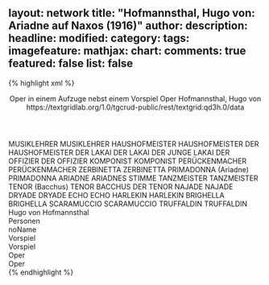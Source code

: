 layout: network
title: "Hofmannsthal, Hugo von: Ariadne auf Naxos (1916)"
author:
description:
headline:
modified:
category:
tags:
imagefeature:
mathjax:
chart:
comments: true
featured: false
list: false
---
{% highlight xml %}
<?xml-model href="https://raw.githubusercontent.com/DLiNa/project/master/rules/lina.rnc"?><?xml-model href="https://raw.githubusercontent.com/DLiNa/project/master/rules/lina.sch"?>
<play xmlns="http://lina.digital">
  <header>
    <title>Ariadne auf Naxos</title>
    <subtitle>Oper in einem Aufzuge nebst einem Vorspiel</subtitle>
    <genretitle>Oper</genretitle>
    <author>Hofmannsthal, Hugo von</author>
    <date when="1912" type="print"/>
    <date when="1916" type="premiere"/>
    <source>https://textgridlab.org/1.0/tgcrud-public/rest/textgrid:qd3h.0/data</source>
  </header>
  <personae>
    <character>
      <name>MUSIKLEHRER</name>
      <alias xml:id="musiklehrer">
        <name>MUSIKLEHRER</name>
      </alias>
    </character>
    <character>
      <name>HAUSHOFMEISTER</name>
      <alias xml:id="haushofmeister">
        <name>HAUSHOFMEISTER</name>
      </alias>
      <alias xml:id="der_haushofmeister">
        <name>DER HAUSHOFMEISTER</name>
      </alias>
    </character>
    <character>
      <name>DER LAKAI</name>
      <alias xml:id="der_lakai">
        <name>DER LAKAI</name>
      </alias>
      <alias xml:id="der_junge_lakai">
        <name>DER JUNGE LAKAI</name>
      </alias>
    </character>
    <character>
      <name>DER OFFIZIER</name>
      <alias xml:id="der_offizier">
        <name>DER OFFIZIER</name>
      </alias>
    </character>
    <character>
      <name>KOMPONIST</name>
      <alias xml:id="komponist">
        <name>KOMPONIST</name>
      </alias>
    </character>
    <character>
      <name>PERÜCKENMACHER</name>
      <alias xml:id="perückenmacher">
        <name>PERÜCKENMACHER</name>
      </alias>
    </character>
    <character>
      <name>ZERBINETTA</name>
      <alias xml:id="zerbinetta">
        <name>ZERBINETTA</name>
      </alias>
    </character>
    <character>
      <name>PRIMADONNA (Ariadne)</name>
      <alias xml:id="primadonna">
        <name>PRIMADONNA</name>
      </alias>
      <alias xml:id="ariadne" type="stageName">
        <name>ARIADNE</name>
      </alias>
      <alias xml:id="ariadnes_stimme" type="voiceOf">
        <name>ARIADNES STIMME</name>
      </alias>
    </character>
    <character>
      <name>TANZMEISTER</name>
      <alias xml:id="tanzmeister">
        <name>TANZMEISTER</name>
      </alias>
    </character>
    <character>
      <name>TENOR (Bacchus)</name>
      <alias xml:id="tenor">
        <name>TENOR</name>
      </alias>
    	<alias xml:id="bacchus">
    		<name>BACCHUS</name>
    	</alias>
    	<alias xml:id="der_tenor">
    		<name>DER TENOR</name>
    	</alias>
    </character>
    <character>
      <name>NAJADE</name>
      <alias xml:id="najade">
        <name>NAJADE</name>
      </alias>
    </character>
    <character>
      <name>DRYADE</name>
      <alias xml:id="dryade">
        <name>DRYADE</name>
      </alias>
    </character>
    <character>
      <name>ECHO</name>
      <alias xml:id="echo">
        <name>ECHO</name>
      </alias>
    </character>
    <character>
      <name>HARLEKIN</name>
      <alias xml:id="harlekin">
        <name>HARLEKIN</name>
      </alias>
    </character>
    <character>
      <name>BRIGHELLA</name>
      <alias xml:id="brighella">
        <name>BRIGHELLA</name>
      </alias>
    </character>
    <character>
      <name>SCARAMUCCIO</name>
      <alias xml:id="scaramuccio">
        <name>SCARAMUCCIO</name>
      </alias>
    </character>
    <character>
      <name>TRUFFALDIN</name>
      <alias xml:id="truffaldin">
        <name>TRUFFALDIN</name>
      </alias>
    </character>
  </personae>
  <text>
    <div>
      <head>Hugo von Hofmannsthal</head>
    </div>
    <div>
      <head>Personen</head>
      <div>
        <head>noName</head>
      </div>
    </div>
    <div>
      <head>Vorspiel</head>
      <div>
        <head>Vorspiel</head>
        <sp who="#musiklehrer">
          <amount n="38" unit="speech_acts"/>
          <amount n="562" unit="words"/>
          <amount n="27" unit="lines"/>
          <amount n="3159" unit="chars"/>
        </sp>
        <sp who="#haushofmeister">
          <amount n="20" unit="speech_acts"/>
          <amount n="494" unit="words"/>
          <amount n="9" unit="lines"/>
          <amount n="2926" unit="chars"/>
        </sp>
        <sp who="#der_lakai">
          <amount n="9" unit="speech_acts"/>
          <amount n="135" unit="words"/>
          <amount n="5" unit="lines"/>
          <amount n="792" unit="chars"/>
        </sp>
        <sp who="#der_offizier">
          <amount n="1" unit="speech_acts"/>
          <amount n="9" unit="words"/>
          <amount n="1" unit="lines"/>
          <amount n="38" unit="chars"/>
        </sp>
        <sp who="#komponist">
          <amount n="42" unit="speech_acts"/>
          <amount n="940" unit="words"/>
          <amount n="44" unit="lines"/>
          <amount n="5106" unit="chars"/>
        </sp>
        <sp who="#der_tenor">
          <amount n="1" unit="speech_acts"/>
          <amount n="19" unit="words"/>
          <amount n="1" unit="lines"/>
          <amount n="97" unit="chars"/>
        </sp>
        <sp who="#perückenmacher">
          <amount n="3" unit="speech_acts"/>
          <amount n="28" unit="words"/>
          <amount n="3" unit="lines"/>
          <amount n="191" unit="chars"/>
        </sp>
        <sp who="#zerbinetta">
          <amount n="19" unit="speech_acts"/>
          <amount n="389" unit="words"/>
          <amount n="13" unit="lines"/>
          <amount n="2171" unit="chars"/>
        </sp>
        <sp who="#primadonna">
          <amount n="9" unit="speech_acts"/>
          <amount n="129" unit="words"/>
          <amount n="7" unit="lines"/>
          <amount n="694" unit="chars"/>
        </sp>
        <sp who="#tanzmeister">
          <amount n="16" unit="speech_acts"/>
          <amount n="451" unit="words"/>
          <amount n="7" unit="lines"/>
          <amount n="2547" unit="chars"/>
        </sp>
        <sp who="#der_junge_lakai">
          <amount n="1" unit="speech_acts"/>
          <amount n="11" unit="words"/>
          <amount n="1" unit="lines"/>
          <amount n="68" unit="chars"/>
        </sp>
        <sp who="#der_haushofmeister">
          <amount n="1" unit="speech_acts"/>
          <amount n="13" unit="words"/>
          <amount n="1" unit="lines"/>
          <amount n="82" unit="chars"/>
        </sp>
        <sp who="#tenor">
          <amount n="2" unit="speech_acts"/>
          <amount n="27" unit="words"/>
          <amount n="1" unit="lines"/>
          <amount n="140" unit="chars"/>
        </sp>
      </div>
    </div>
    <div>
      <head>Oper</head>
      <div>
        <head>Oper</head>
        <sp who="#najade">
          <amount n="20" unit="speech_acts"/>
          <amount n="105" unit="words"/>
          <amount n="23" unit="lines"/>
          <amount n="529" unit="chars"/>
        </sp>
        <sp who="#dryade">
          <amount n="23" unit="speech_acts"/>
          <amount n="199" unit="words"/>
          <amount n="37" unit="lines"/>
          <amount n="1008" unit="chars"/>
        </sp>
        <sp who="#najade #dryade">
          <amount n="2" unit="speech_acts"/>
          <amount n="8" unit="words"/>
          <amount n="2" unit="lines"/>
          <amount n="38" unit="chars"/>
        </sp>
        <sp who="#echo">
          <amount n="13" unit="speech_acts"/>
          <amount n="85" unit="words"/>
          <amount n="21" unit="lines"/>
          <amount n="490" unit="chars"/>
        </sp>
        <sp who="#najade #dryade #echo">
          <amount n="2" unit="speech_acts"/>
          <amount n="49" unit="words"/>
          <amount n="9" unit="lines"/>
          <amount n="265" unit="chars"/>
        </sp>
        <sp who="#ariadne">
          <amount n="21" unit="speech_acts"/>
          <amount n="914" unit="words"/>
          <amount n="149" unit="lines"/>
          <amount n="4803" unit="chars"/>
        </sp>
        <sp who="#harlekin">
          <amount n="17" unit="speech_acts"/>
          <amount n="205" unit="words"/>
          <amount n="32" unit="lines"/>
          <amount n="1101" unit="chars"/>
        </sp>
        <sp who="#zerbinetta">
          <amount n="28" unit="speech_acts"/>
          <amount n="777" unit="words"/>
          <amount n="135" unit="lines"/>
          <amount n="4309" unit="chars"/>
        </sp>
        <sp who="#najade #dryade #echo #zerbinetta">
          <amount n="3" unit="speech_acts"/>
          <amount n="147" unit="words"/>
          <amount n="36" unit="lines"/>
          <amount n="771" unit="chars"/>
        </sp>
        <sp who="#brighella">
          <amount n="4" unit="speech_acts"/>
          <amount n="51" unit="words"/>
          <amount n="9" unit="lines"/>
          <amount n="250" unit="chars"/>
        </sp>
        <sp who="#scaramuccio">
          <amount n="4" unit="speech_acts"/>
          <amount n="48" unit="words"/>
          <amount n="9" unit="lines"/>
          <amount n="225" unit="chars"/>
        </sp>
        <sp who="#truffaldin">
          <amount n="4" unit="speech_acts"/>
          <amount n="82" unit="words"/>
          <amount n="17" unit="lines"/>
          <amount n="441" unit="chars"/>
        </sp>
        <sp who="#scaramuccio #truffaldin">
          <amount n="2" unit="speech_acts"/>
          <amount n="18" unit="words"/>
          <amount n="4" unit="lines"/>
          <amount n="84" unit="chars"/>
        </sp>
        <sp who="#zerbinetta #scaramuccio">
          <amount n="1" unit="speech_acts"/>
          <amount n="10" unit="words"/>
          <amount n="2" unit="lines"/>
          <amount n="59" unit="chars"/>
        </sp>
        <sp who="#zerbinetta #scaramuccio #truffaldin">
          <amount n="1" unit="speech_acts"/>
          <amount n="7" unit="words"/>
          <amount n="2" unit="lines"/>
          <amount n="46" unit="chars"/>
        </sp>
        <sp who="#zerbinetta #harlekin">
          <amount n="1" unit="speech_acts"/>
        </sp>
        <sp who="#scaramuccio #truffaldin #harlekin">
          <amount n="2" unit="speech_acts"/>
          <amount n="19" unit="words"/>
          <amount n="4" unit="lines"/>
          <amount n="91" unit="chars"/>
        </sp>
        <sp who="#harlekin #zerbinetta">
          <amount n="1" unit="speech_acts"/>
          <amount n="10" unit="words"/>
          <amount n="2" unit="lines"/>
          <amount n="59" unit="chars"/>
        </sp>
        <sp who="#bacchus">
          <amount n="16" unit="speech_acts"/>
          <amount n="390" unit="words"/>
          <amount n="59" unit="lines"/>
          <amount n="1934" unit="chars"/>
        </sp>
        <sp who="#ariadnes_stimme">
          <amount n="1" unit="speech_acts"/>
          <amount n="10" unit="words"/>
          <amount n="2" unit="lines"/>
          <amount n="60" unit="chars"/>
        </sp>
      </div>
    </div>
  </text>
</play>
{% endhighlight %}